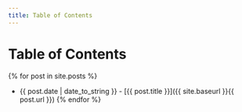 ```yaml
---
title: Table of Contents
---
```


# [](#table-of-contents)Table of Contents

{% for post in site.posts %}
- {{ post.date | date_to_string }} - [{{ post.title }}]({{ site.baseurl }}{{ post.url }})
{% endfor %}

